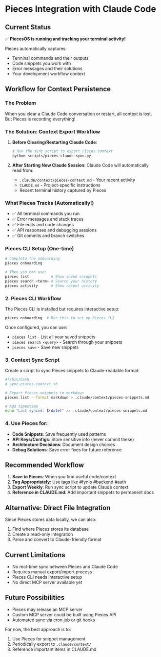 # Pieces Integration with Claude Code

## Current Status

✅ **PiecesOS is running and tracking your terminal activity!**

Pieces automatically captures:
- Terminal commands and their outputs
- Code snippets you work with
- Error messages and their solutions
- Your development workflow context

## Workflow for Context Persistence

### The Problem
When you clear a Claude Code conversation or restart, all context is lost. But Pieces is recording everything!

### The Solution: Context Export Workflow

1. **Before Clearing/Restarting Claude Code**:
   ```bash
   # Run the sync script to export Pieces context
   python scripts/pieces-claude-sync.py
   ```

2. **After Starting New Claude Session**:
   Claude Code will automatically read from:
   - `.claude/context/pieces-context.md` - Your recent activity
   - `CLAUDE.md` - Project-specific instructions
   - Recent terminal history captured by Pieces

### What Pieces Tracks (Automatically!)
- ✅ All terminal commands you run
- ✅ Error messages and stack traces
- ✅ File edits and code changes
- ✅ API responses and debugging sessions
- ✅ Git commits and branch switches

### Pieces CLI Setup (One-time)
```bash
# Complete the onboarding
pieces onboarding

# Then you can use:
pieces list          # Show saved snippets
pieces search <term> # Search your history
pieces activity      # Show recent activity
```

### 2. Pieces CLI Workflow
The Pieces CLI is installed but requires interactive setup:
```bash
pieces onboarding  # Run this to set up Pieces CLI
```

Once configured, you can use:
- `pieces list` - List all your saved snippets
- `pieces search <query>` - Search through your snippets
- `pieces save` - Save new snippets

### 3. Context Sync Script
Create a script to sync Pieces snippets to Claude-readable format:

```bash
#!/bin/bash
# sync-pieces-context.sh

# Export Pieces snippets to markdown
pieces list --format markdown > .claude/context/pieces-snippets.md

# Add timestamp
echo "Last synced: $(date)" >> .claude/context/pieces-snippets.md
```

### 4. Use Pieces for:
- **Code Snippets**: Save frequently used patterns
- **API Keys/Configs**: Store sensitive info (never commit these)
- **Architecture Decisions**: Document design choices
- **Debug Solutions**: Save error fixes for future reference

## Recommended Workflow

1. **Save to Pieces**: When you find useful code/context
2. **Tag Appropriately**: Use tags like #fynlo #backend #auth
3. **Export Weekly**: Run sync script to update Claude context
4. **Reference in CLAUDE.md**: Add important snippets to permanent docs

## Alternative: Direct File Integration

Since Pieces stores data locally, we can also:
1. Find where Pieces stores its database
2. Create a read-only integration
3. Parse and convert to Claude-friendly format

## Current Limitations

- No real-time sync between Pieces and Claude Code
- Requires manual export/import process
- Pieces CLI needs interactive setup
- No direct MCP server available yet

## Future Possibilities

- Pieces may release an MCP server
- Custom MCP server could be built using Pieces API
- Automated sync via cron job or git hooks

For now, the best approach is to:
1. Use Pieces for snippet management
2. Periodically export to `.claude/context/`
3. Reference important items in CLAUDE.md